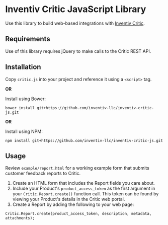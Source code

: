 # Inventiv Critic JavaScript Library

Use this library to build web-based integrations with [Inventiv Critic](https://inventiv.io/critic/).

## Requirements

Use of this library requires jQuery to make calls to the Critic REST API.

## Installation

Copy `critic.js` into your project and reference it using a `<script>` tag.

**OR**

Install using Bower:
    
    bower install git+https://github.com/inventiv-llc/inventiv-critic-js.git

**OR**

Install using NPM:

    npm install git+https://github.com/inventiv-llc/inventiv-critic-js.git

## Usage

Review `example/report.html` for a working example form that submits customer feedback reports to Critic.

1. Create an HTML form that includes the Report fields you care about.
1. Include your Product's `product_access_token` as the first argument in your `Critic.Report.create()` function 
call. This token can be found by viewing your Product's details in the Critic web portal.
1. Create a Report by adding the following to your web page:
```
Critic.Report.create(product_access_token, description, metadata, attachments);
```
